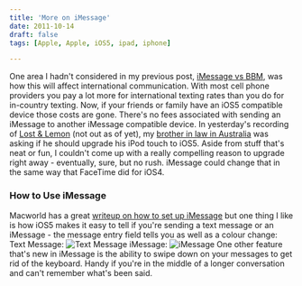 ```yaml
---
title: 'More on iMessage'
date: 2011-10-14
draft: false
tags: [Apple, Apple, iOS5, ipad, iphone]

---
```


One area I hadn't considered in my previous post, [iMessage vs BBM](https://chrisenns.com/2011/10/12/imessage-vs-bbm/), was how this will affect international communication. With most cell phone providers you pay a lot more for international texting rates than you do for in-country texting. Now, if your friends or family have an iOS5 compatible device those costs are gone. There's no fees associated with sending an iMessage to another iMessage compatible device. In yesterday's recording of [Lost & Lemon](http://ssktn.com/shows/lostandlemon/) (not out as of yet), my [brother in law in Australia](http://shop.lostwaxoz.com/) was asking if he should upgrade his iPod touch to iOS5. Aside from stuff that's neat or fun, I couldn't come up with a really compelling reason to upgrade right away - eventually, sure, but no rush. iMessage could change that in the same way that FaceTime did for iOS4.

### How to Use iMessage

Macworld has a great [writeup on how to set up iMessage](http://www.macworld.com/article/162984/2011/10/ios_5_imessage.html) but one thing I like is how iOS5 makes it easy to tell if you're sending a text message or an iMessage - the message entry field tells you as well as a colour change: Text Message: ![](https://chrisenns.com/wp-content/uploads/2011/10/iMessage1-466x700.jpg "Text Message") iMessage: ![](https://chrisenns.com/wp-content/uploads/2011/10/iMessage2-466x700.jpg "iMessage") One other feature that's new in iMessage is the ability to swipe down on your messages to get rid of the keyboard. Handy if you're in the middle of a longer conversation and can't remember what's been said.